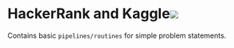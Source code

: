 # HackerRank and Kaggle![](https://img.shields.io/badge/Python-14354C?style=for-the-badge&logo=python&logoColor=white)

Contains basic `pipelines/routines` for simple problem statements.
